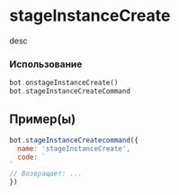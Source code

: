 # stageInstanceCreate
desc
### Использование
```php
bot.onstageInstanceCreate()
bot.stageInstanceCreateCommand
```
## Пример(ы)

```javascript
bot.stageInstanceCreatecommand({
  name: 'stageInstanceCreate',
  code: `
`
// Возвращает: ...
})
```